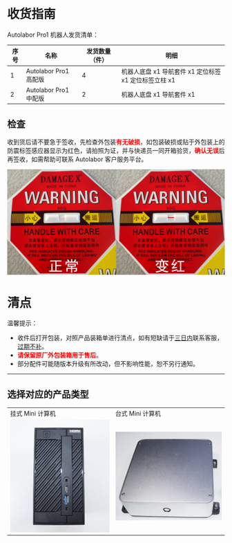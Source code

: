 # 收货指南


Autolabor Pro1 机器人发货清单：

| 序号 | 名称     | 发货数量（件） | 明细 |
| -------- |  -------- | ---- |---- |
| 1 | Autolabor Pro1 高配版  |   4   | 机器人底盘 x1  导航套件 x1  定位标签 x1  定位标签立柱 x1 |
| 2 | Autolabor Pro1 中配版    |   2   | 机器人底盘 x1 导航套件 x1  |


## 检查

收到货后请不要急于签收，先检查外包装<b style="color:red;">有无破损</b>，如包装破损或贴于外包装上的防震标签感应器显示为红色，请拍照为证，并与快递员一同开箱验货，<b style="color:red;">确认无误</b>后再签收，如需帮助可联系 Autolabor 客户服务平台。

![](imgs/slamSet-label.png)

# 清点

温馨提示：

* 收件后打开包装，对照产品装箱单进行清点，如有短缺请于<u>三日内</u>联系客服，<u>过期不补</u>。
* <b style="color:red;">请保留原厂外包装箱用于售后</b>。
* 部分配件可能随版本升级有所改动，但不影响性能，恕不另行通知。

***

## 选择对应的产品类型

<table>
  <tr>
    <td>挂式 Mini 计算机</td>
    <td>台式 Mini 计算机</td>
  </tr>
  <tr>
    <td><a href="/usedoc/navigationKit2/version_two/user_guide/quick_start/mini_new"><img src="imgs/receipt-0-1.JPG"/></a></td>
    <td><a href="/usedoc/navigationKit2/version_two/user_guide/quick_start/mini_old"><img src="imgs/receipt-0.JPG"/></a></td>
  </tr>
</table>
